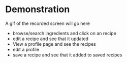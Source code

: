 # Demonstration

A gif of the recorded screen will go here

* browse/search ingredients and click on an recipe
* edit a recipe and see that it updated
* View a profile page and see the recipes
* edit a profile
* save a recipe and see that it added to saved recipes